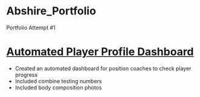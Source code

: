 # Abshire_Portfolio
Portfolio Attempt #1

# [Automated Player Profile Dashboard](https://docs.google.com/spreadsheets/d/1OTl2Xcwrj_KrB_8P6Zgbls8Ubg-O8IxoX5dzSlg9c88/edit?usp=sharing)

- Created an automated dashboard for position coaches to check player progress
- Included combine testing numbers
- Included body composition photos
